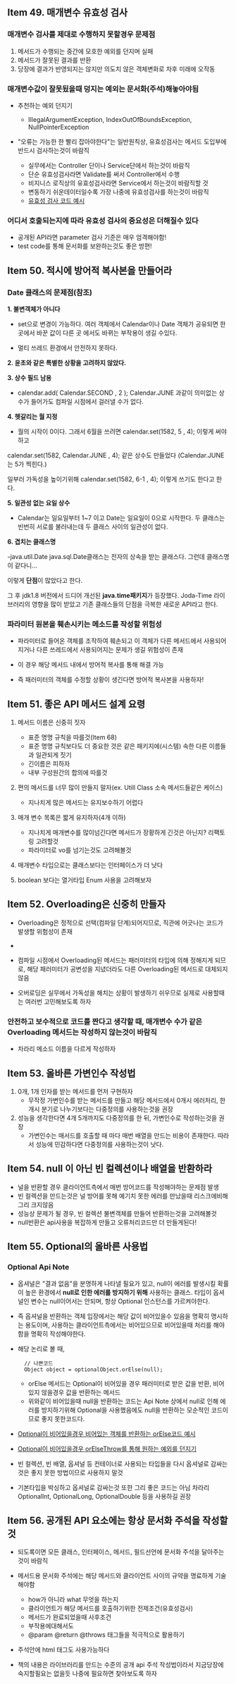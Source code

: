 ## Item 49. 매개변수 유효성 검사

### 매개변수 검사를 제대로 수행하지 못할경우 문제점
1. 메서드가 수행되는 중간에 모호한 예외를 던지며 실패
2. 메서드가 잘못된 결과를 반환
3. 당장에 결과가 반영되지는 않지만 의도치 않은 객체변화로 차후 미래에 오작동

### 매개변수값이 잘못됬을때 덩지는 예외는 문서화(주석)해놓아야됨

- 추천하는 예외 던지기
	- IllegalArgumentException, IndexOutOfBoundsException, NullPointerException

- "오류는 가능한 한 빨리 잡아야한다"는 일반원칙상, 유효성검사는 메서드 도입부에 반드시 검사하는것이 바람직
	- 실무에서는 Controller 단이나 Service단에서 하는것이 바람직
	- 단순 유효성검사라면 Validate를 써서 Controller에서 수행
	- 비지니스 로직상의 유효성검사라면 Service에서 하는것이 바람직할 것
	- 변동하기 쉬운데이터일수록 가장 나중에 유효성검사를 하는것이 바람직
	- [유효성 검사 코드 예시](https://github.com/jinia91/SpringbootMvcBoard/blob/3d162ab58bda95f1f2ef87fda958a2219f16ed16/board/src/main/java/com/project/board/user/controller/UserController.java#L41)

### 어디서 호출되는지에 따라 유효성 검사의 중요성은 더해질수 있다
- 공개된 API라면 parameter 검사 기준은 매우 엄격해야함!
- test code를 통해 문서화를 보완하는것도 좋은 방편!

## Item 50. 적시에 방어적 복사본을 만들어라

### Date 클래스의 문제점(참조)
**1. 불변객체가 아니다**

- set으로 변경이 가능하다. 여러 객체에서 Calendar이나 Date 객체가 공유되면 한 곳에서 바꾼 값이 다른 곳 에서도 바뀌는 부작용이 생길 수있다.

- 멀티 쓰레드 환경에서 안전하지 못하다.

**2. 윤초와 같은 특별한 상황을 고려하지 않았다.**

**3. 상수 필드 남용**

- calendar.add( Calendar.SECOND , 2 ); Calendar.JUNE 과같이 의미없는 상수가 들어가도 컴파일 시점에서 걸러낼 수가 없다.

  

**4. 헷갈리는 월 지정**

- 월의 시작이 0이다. 그래서 6월을 쓰려면 calendar.set(1582, 5 , 4); 이렇게 써야하고

calendar.set(1582, Calendar.JUNE , 4); 같은 상수도 만들었다 (Calendar.JUNE는 5가 찍힌다.)

일부러 가독성을 높이기위해 calendar.set(1582, 6-1 , 4); 이렇게 쓰기도 한다고 한다.

**5. 일관성 없는 요일 상수**

- Calendar는 일요일부터 1~7 이고 Date는 일요일이 0으로 시작한다. 두 클래스는 빈번히 서로를 불러내는데 두 클래스 사이의 일관성이 없다.

**6. 겹치는 클래스명**

-java.util.Date java.sql.Date클래스는 전자의 상속을 받는 클래스다. 그런데 클래스명이 같다니...

이렇게  **단점**이 많았다고 한다.

그 후 jdk1.8 버전에서 드디어 개선된 **java.time패키지**가 등장했다. Joda-Time 라이브러리의 영향을 많이 받았고 기존 클래스들의 단점을 극복한 새로운 API라고 한다.


### 파라미터 원본을 훼손시키는 메소드를 작성할 위험성

- 파라미터로 들어온 객체를 조작하여 훼손되고 이 객체가 다른 메서드에서 사용되어지거나 다른 쓰레드에서 사용되어지는 문제가 생길 위험성이 존재

- 이 경우 해당 메서드 내에서 방어적 복사를 통해 해결 가능

- 즉 패러미터의 객체를 수정할 상황이 생긴다면 방어적 복사본을 사용하자!


## Item 51. 좋은 API 메서드 설계 요령

1. 메서드 이름은 신중히 짓자
	- 표준 명명 규칙을 따를것(Item 68)
	- 표준 명명 규칙보다도 더 중요한 것은 같은 패키지에(시스템) 속한 다른 이름들과 일관되게 	짓기
	- 긴이름은 피하자
	- 내부 구성원간의 합의에 따를것

2. 편의 메서드를 너무 많이 만들지 말자(ex. Utill Class 소속 메서드들같은 케이스)
	- 지나치게 많은 메서드는 유지보수하기 어렵다
3. 매개 변수 목록은 짧게 유지하자(4개 이하)
	- 지나치게 매개변수를 많이넘긴다면 메서드가 장황하게 긴것은 아닌지? 리팩토링 고려할것
	- 파라미터로 vo를 넘기는것도 고려해볼것

4. 매개변수 타입으로는 클래스보다는 인터페이스가 더 낫다
5. boolean 보다는 열거타입 Enum 사용을 고려해보자

## Item 52. Overloading은 신중히 만들자
- Overloading은 정적으로 선택(컴파일 단계)되어지므로, 직관에 어긋나는 코드가 발생할 위험성이 존재
- 
- 컴파일 시점에서 Overloading된 메서드는 패러미터의 타입에 의해 정해지게 되므로, 해당 패러미터가 공변성을 지녔더라도 다른 Overloading된 메서드로 대체되지 않음

- 오버로딩은 실무에서 가독성을 해치는 상황이 발생하기 쉬우므로 실제로 사용할때는 여러번 고민해보도록 하자

### 안전하고 보수적으로 코드를 짠다고 생각할 때, 매개변수 수가 같은 Overloading 메서드는 작성하지 않는것이 바람직
- 차라리 메소드 이름을 다르게 작성하자

## Item 53. 올바른 가변인수 작성법

1. 0개, 1개 인자를 받는 메서드를 먼저 구현하자
	- 무작정 가변인수를 받는 메서드를 만들고 해당 메서드에서 0개시 에러처리, 한개시 분기로 나누기보다는 다중정의를 사용하는것을 권장
2. 성능을 생각한다면 4개 5개까지도 다중정의를 한 뒤, 가변인수로 작성하는것을 권장
	- 가변인수는 매서드를 호출할 때 마다 매번 배열을 만드는 비용이 존재한다. 따라서 성능에 민감하다면 다중정의를 사용하는것이 낫다.

## Item 54. null 이 아닌 빈 컬렉션이나 배열을 반환하라

- 널을 반환할 경우 클라이언트측에서 매번 방어코드를 작성해야하는 문제점 발생
- 빈 컬렉션을 만드는것은 널 방어를 못해 예기치 못한 에러를 만났을때 리스크에비해 그리 크지않음
- 성능상 문제가 될 경우, 빈 컬렉션 불변객체를 만들어 반환하는것을 고려해볼것
- null반환은 api사용을 복잡하게 만들고 오류처리코드만 더 만들게된다!

## Item 55. Optional의 올바른 사용법
### Optional Api Note
- 옵셔널은 "결과 없음"을 분명하게 나타낼 필요가 있고, null이 에러를 발생시킬 확률이 높은 환경에서 **null로 인한 에러를 방지하기 위해**  사용하는 클래스. 타입이 옵셔널인 변수는 null이어서는 안되며, 항상 Optional 인스턴스를 가르켜야한다.

- 즉 옵셔널을 반환하는 객체 입장에서는 해당 값이 비어있을수 있음을 명확히 명시하는 용도이며, 사용하는 클라이언트측에서는 비어있으므로 비어있을때 처리를 해야함을 명확히 작성해야한다.

- 해당 논리로 볼 때, 
	
		// 나쁜코드
		Object object = optionalObject.orElse(null);

	- orElse 메서드는 Optional이 비어있을 경우 패러미터로 받은 값을 반환, 비어있지 않을경우 값을 반환하는 메서드
	- 위와같이 비어있을때 null을 반환하는 코드는 Api Note 상에서 null로 인해 에러를 방지하기위해 Optional을 사용했음에도 null을 반환하는 모순적인 코드이므로 좋지 못한코드다.

- [Optional이 비어있을경우 비어있는 객체를 반환하는 orElse코드 예시](https://github.com/jinia91/blog/blob/c62a003d261fe881a39397aa98f0b139d50c1168/src/main/java/myblog/blog/article/controller/TempArticleController.java#L32)
- [Optional이 비어있을경우 orElseThrow를 통해 원하는 예외를 던지기](https://github.com/jinia91/blog/blob/c62a003d261fe881a39397aa98f0b139d50c1168/src/main/java/myblog/blog/article/service/ArticleService.java#L216)

- 빈 컬렉션, 빈 배열,  옵셔널 등 컨테이너로 사용되는 타입들을 다시 옵셔널로 감싸는것은 좋지 못한 방법이므로 사용하지 말것

- 기본타입을 박싱하고 옵셔널로 감싸는것 또한 그리 좋은 코드는 아님 차라리 OptionalInt, OptionalLong, OptionalDouble 등을 사용하길 권장

## Item 56. 공개된 API 요소에는 항상 문서화 주석을 작성할것
- 되도록이면 모든 클래스, 인터페이스, 메서드, 필드선언에 문서화 주석을 달아주는것이 바람직

- 메서드용 문서화 주석에는 해당 메서드와 클라이언트 사이의 규약을 명료하게 기술해야함
	- how가 아니라 what 무엇을 하는지
	- 클라이언트가 해당 메서드를 호출하기위한 전제조건(유효성검사)
	- 메서드가 완료되었을때 사후조건
	- 부작용에대해서도
	- @param @return @throws 태그들을 적극적으로 활용하기

- 주석안에 html 태그도 사용가능하다

- 책의 내용은 라이브러리를 만드는 수준의 공개 api 주석 작성법이라서 지금당장에 숙지할필요는 없을듯 나중에 필요하면 찾아보도록 하자
